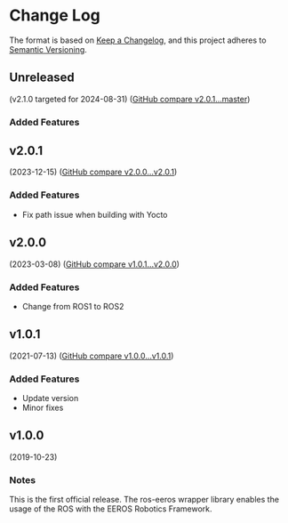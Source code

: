 # Change Log

The format is based on [Keep a Changelog](https://keepachangelog.com/en/1.0.0/),
and this project adheres to [Semantic Versioning](https://semver.org/spec/v2.0.0.html).


## Unreleased
(v2.1.0 targeted for 2024-08-31) ([GitHub compare v2.0.1...master](https://github.com/eeros-project/ros-eeros/compare/v2.0.1...master))

### Added Features


## v2.0.1
(2023-12-15) ([GitHub compare v2.0.0...v2.0.1](https://github.com/eeros-project/ros-eeros/compare/v2.0.0...v2.0.1))

### Added Features
* Fix path issue when building with Yocto


## v2.0.0
(2023-03-08) ([GitHub compare v1.0.1...v2.0.0](https://github.com/eeros-project/ros-eeros/compare/v1.0.1...v2.0.0))

### Added Features
* Change from ROS1 to ROS2


## v1.0.1
(2021-07-13) ([GitHub compare v1.0.0...v1.0.1](https://github.com/eeros-project/ros-eeros/compare/v1.0.0...v1.0.1))

### Added Features
* Update version
* Minor fixes


## v1.0.0
(2019-10-23)

### Notes
This is the first official release. The ros-eeros wrapper library enables
the usage of the ROS with the EEROS Robotics Framework.

